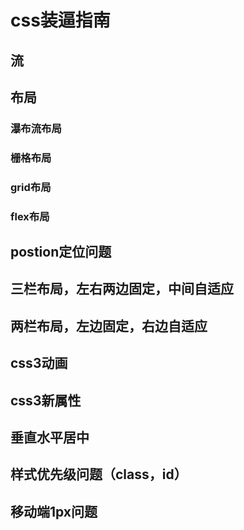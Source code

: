 # css装逼指南

## 流

## 布局

### 瀑布流布局

### 栅格布局

### grid布局

### flex布局

## postion定位问题

## 三栏布局，左右两边固定，中间自适应

## 两栏布局，左边固定，右边自适应

## css3动画

## css3新属性

## 垂直水平居中

## 样式优先级问题（class，id）

## 移动端1px问题
